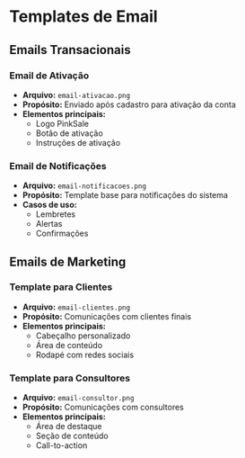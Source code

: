 # Templates de Email

## Emails Transacionais

### Email de Ativação
- **Arquivo:** `email-ativacao.png`
- **Propósito:** Enviado após cadastro para ativação da conta
- **Elementos principais:**
  - Logo PinkSale
  - Botão de ativação
  - Instruções de ativação

### Email de Notificações
- **Arquivo:** `email-notificacoes.png`
- **Propósito:** Template base para notificações do sistema
- **Casos de uso:**
  - Lembretes
  - Alertas
  - Confirmações

## Emails de Marketing

### Template para Clientes
- **Arquivo:** `email-clientes.png`
- **Propósito:** Comunicações com clientes finais
- **Elementos principais:**
  - Cabeçalho personalizado
  - Área de conteúdo
  - Rodapé com redes sociais

### Template para Consultores
- **Arquivo:** `email-consultor.png`
- **Propósito:** Comunicações com consultores
- **Elementos principais:**
  - Área de destaque
  - Seção de conteúdo
  - Call-to-action